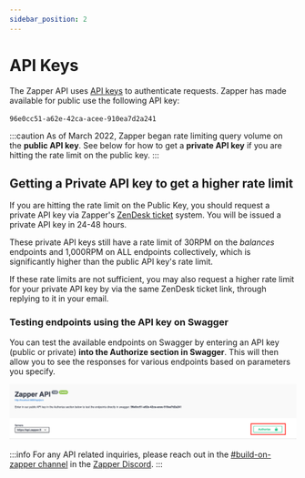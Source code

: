 ```yaml
---
sidebar_position: 2
---
```


# API Keys

The Zapper API uses [API keys](https://swagger.io/docs/specification/authentication/api-keys/) to authenticate requests. Zapper has made available for public use the following API key: 

`96e0cc51-a62e-42ca-acee-910ea7d2a241`

:::caution
As of March 2022, Zapper began rate limiting query volume on the **public API key**. See below for how to get a **private API key** if you are hitting the rate limit on the public key. 
:::

## Getting a Private API key to get a higher rate limit

If you are hitting the rate limit on the Public Key, you should request a private API key via Zapper's [ZenDesk ticket](https://zapperfi.zendesk.com/hc/en-us/requests/new) system. You will be issued a private API key in 24-48 hours. 

These private API keys still have a rate limit of 30RPM on the *balances* endpoints and 1,000RPM on ALL endpoints collectively, which is significantly higher than the public API key's rate limit. 

If these rate limits are not sufficient, you may also request a higher rate limit for your private API key by via the same ZenDesk ticket link, through replying to it in your email.

### Testing endpoints using the API key on Swagger

You can test the available endpoints on Swagger by entering an API key (public or private) **into the Authorize section in Swagger**. This will then allow you to see the responses for various endpoints based on parameters you specify.

![Enter API key into the authorize section](../../static/img/assets/swagger-auth.png)

:::info
For any API related inquiries, please reach out in the [#build-on-zapper channel](https://discord.com/channels/647279669388771329/650654989202489354) in the [Zapper Discord](https://zapper.fi/discord).
:::